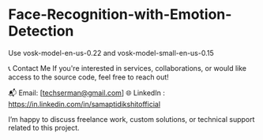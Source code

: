 # Face-Recognition-with-Emotion-Detection

Use vosk-model-en-us-0.22 and vosk-model-small-en-us-0.15



📞 Contact Me
If you're interested in services, collaborations, or would like access to the source code, feel free to reach out!

📬 Email: [techserman@gmail.com] 🌐 LinkedIn : https://in.linkedin.com/in/samaptidikshitofficial

I’m happy to discuss freelance work, custom solutions, or technical support related to this project.
